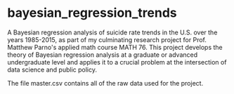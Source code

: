 # bayesian_regression_trends
A Bayesian regression analysis of suicide rate trends in the U.S. over the years 1985-2015, as part of my culminating research project for Prof. Matthew Parno's applied math course MATH 76. This project develops the theory of Bayesian regression analysis at a graduate or advanced undergraduate level and applies it to a crucial problem at the intersection of data science and public policy. 

The file master.csv contains all of the raw data used for the project. 
